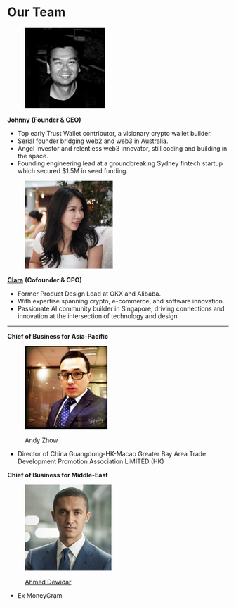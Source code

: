 # Our Team

<div align="left"><figure><img src="../.gitbook/assets/1631145533745 (1).jpeg" alt="" width="183"><figcaption></figcaption></figure></div>

[**Johnny**](https://www.linkedin.com/in/johnnyjiang1/) **(Founder & CEO)**

* Top early Trust Wallet contributor, a visionary crypto wallet builder.&#x20;
* Serial founder bridging web2 and web3 in Australia.
* Angel investor and relentless web3 innovator, still coding and building in the space.&#x20;
* Founding engineering lead at a groundbreaking Sydney fintech startup which secured $1.5M in seed funding.



<div align="left"><figure><img src="../.gitbook/assets/1682085374282 (1).jpeg" alt="" width="200"><figcaption></figcaption></figure></div>

[**Clara**](https://www.linkedin.com/in/clara-chou-6478ab13b/) **(Cofounder & CPO)**

* Former Product Design Lead at OKX and Alibaba.
* With expertise spanning crypto, e-commerce, and software innovation.&#x20;
* Passionate AI community builder in Singapore, driving connections and innovation at the intersection of technology and design.



***



**Chief of Business for Asia-Pacific**

<div align="left"><figure><img src="../.gitbook/assets/Andy_Chou.jpg" alt="" width="188"><figcaption><p>Andy Zhow</p></figcaption></figure></div>

* Director of China Guangdong-HK-Macao Greater Bay Area Trade Development Promotion Association LIMITED (HK)



**Chief of Business for Middle-East**

<div align="left"><figure><img src="../.gitbook/assets/Ahmed Dewidar.png" alt="" width="197"><figcaption><p><a href="https://www.linkedin.com/in/ahmeddewidar/">Ahmed Dewidar</a></p></figcaption></figure></div>

* Ex MoneyGram
